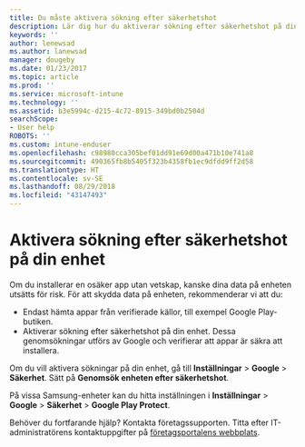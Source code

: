 ```yaml
---
title: Du måste aktivera sökning efter säkerhetshot
description: Lär dig hur du aktiverar sökning efter säkerhetshot på din enhet
keywords: ''
author: lenewsad
ms.author: lanewsad
manager: dougeby
ms.date: 01/23/2017
ms.topic: article
ms.prod: ''
ms.service: microsoft-intune
ms.technology: ''
ms.assetid: b3e5994c-d215-4c72-8915-349bd0b2504d
searchScope:
- User help
ROBOTS: ''
ms.custom: intune-enduser
ms.openlocfilehash: c98980cca305bef01dd91e69d00a471b10e741a8
ms.sourcegitcommit: 490365fb8b5405f323b4358fb1ec9dfdd9ff2d58
ms.translationtype: HT
ms.contentlocale: sv-SE
ms.lasthandoff: 08/29/2018
ms.locfileid: "43147493"
---
```

# <a name="enable-security-threat-scans-on-your-device"></a>Aktivera sökning efter säkerhetshot på din enhet 
Om du installerar en osäker app utan vetskap, kanske dina data på enheten utsätts för risk. För att skydda data på enheten, rekommenderar vi att du: 

* Endast hämta appar från verifierade källor, till exempel Google Play-butiken.  
* Aktiverar sökning efter säkerhetshot på din enhet. Dessa genomsökningar utförs av Google och verifierar att appar är säkra att installera.  

Om du vill aktivera sökningar på din enhet, gå till **Inställningar** > **Google** > **Säkerhet**. Sätt på **Genomsök enheten efter säkerhetshot**.  

På vissa Samsung-enheter kan du hitta inställningen i **Inställningar** > **Google** > **Säkerhet**  >  **Google Play Protect**.

Behöver du fortfarande hjälp? Kontakta företagssupporten. Titta efter IT-administratörens kontaktuppgifter på [företagsportalens webbplats](https://go.microsoft.com/fwlink/?linkid=2010980). 

